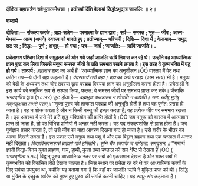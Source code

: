 **दीक्षिता ब्रह्मसत्रेण सर्वभूतात्ममेधसा ।** **प्रतीच्यां दिशि वेलायां सिद्धोऽभूद्यत्र जाजलि: ॥ २॥** 

**शब्दार्थ** 

**दीक्षिता:—** **संकल्प करके** **; ब्रह्म-सत्रेण—** **परमात्मा के ज्ञान द्वारा** **; सर्व—** **समस्त** **; भूत—** **जीव** **; आत्म-मेधसा—** **आत्म (अपने)** **स्वरूप को मानते हुए** **; प्रतीच्याम्—** **पश्चिमी** **; दिशि—** **दिशा में** **; वेलायाम्—** **समुद्र तट पर** **; सिद्ध:—** **पूर्ण** **; अभूत्—** **हो गया** **;** **यत्र—** **जहाँ** **; जाजलि:—** **ऋषि जाजलि।** **.** 

**प्रचेतागण पश्चिम दिशा में समुद्रतट की ओर गये जहाँ जाजलि ऋषि निवास कर रहे थे।** **उन्होंने वह आध्यात्मिक ज्ञान पुष्ट कर लिया जिससे मनुष्य समस्त जीवों के प्रति समभाव रखने** **लगता है। इस तरह वे कृष्णभक्ति में पटु हो गये।** **तात्पर्य :** *ब्रह्मसत्र* शब्द का अर्थ हैं ''आध्यात्मिक ज्ञान का अनुशीलन।ÓÓ वास्तव में वेद तथा कठिन तप—ये दोनों ब्रह्म कहलाते हैं। *वेदस्तत्त्वं तपो ब्रह्म। ब्रह्म* का अर्थ परब्रह्म (परम सत्य) भी है। मनुष्य को वेदों के अध्ययन तथा घोर तपस्या द्वारा परब्रह्म विषयक ज्ञान का अनुशीलन करना होता है। प्रचेताओं ने इस कार्य को समुचित रूप से सश्पन्न किया, फलत: वे समस्त जीवों पर समभाव प्राप्त कर सके। जैसाकि *भगवद्गीता* द्वारा (१८.५४) पुष्ट होता है— *ब्रह्मभूत: प्रसन्नात्मा न शोचति न कांक्षति।* *सम: सर्वेषु भूतेषु मद्भङ्क्षक्त लभते पराम्॥* ''मुक्त पुरुष को तत्काल परब्रह्म की अनुभूति होती है तथा वह पूर्णत: प्रसन्न हो जाता है। वह न शोक करता है और न किसी वस्तु की इच्छा करता है; वह प्रत्येक जीव पर समभाव रखता है। इस अवस्था में उसे मेरे प्रति शुद्ध भक्तियोग की प्राप्ति होती है।ÓÓ जब मनुष्य को वास्तव में आत्मज्ञान प्राप्त हो जाता है, तो वह विभिन्न प्राणियों में अन्तर नहीं करता। यह पद संकल्पशक्ति से प्राप्त होता है। जब पूर्णज्ञान प्रसार करता है, तो उसे जीव का बाह्य आवरण दिखना बन्द हो जाता है। उसे शरीर के भीतर का आत्मा दिखने लगता है। इस प्रकार उसे मनुष्य तथा पशु में और एक विद्वान् ब्राह्मण तथा एक चण्डाल में अन्तर नहीं दिखता। *विद्याविनयसश्पन्ने ब्राह्मणे गवि हस्तिनि।* *शुनि चैव श्वपाके च पण्डिता: समदॢशन:॥* ''यथार्थ ज्ञानी विद्या-विनय युक्त ब्राह्मण, गाय, हाथी, कुत्ता तथा चण्डाल को सम ²ष्टि से देखता है।ÓÓ ( *भगवद्गीता* ५.१८) विद्वान् पुरुष आध्यात्मिक स्तर पर सबों को एकसमान देखता है और भक्त सबों में कृष्णभक्ति को विकसित होते देखना चाहता है। जिस स्थान पर प्रचेता रह रहे थे वह आध्यात्मिक कार्यों के लिए सर्वथा उपयुक्त था, क्योंकि यह बताया गया है कि वहाँ पर जाजलि ऋषि ने मुकि्त प्राप्त की थी। सिद्धि या मुक्ति के इच्छुक व्यक्ति को मुक्त हुए पुरुष की संगति करनी चाहिए। यह *साधु-संग* कहलाता है।  